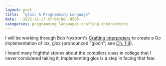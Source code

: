 ```yaml
---
layout: post
title:  "glox: A Programming Language"
date:   2022-12-17 07:00:00 -0500
categories: programming languages crafting-interpreters
---
```


I will be working through Bob Nystrom's [Crafting Interpreters](https://craftinginterpreters.com/) to create a Go implementation of lox, glox (pronounced "gloch"; see [Ch. 1:4](https://craftinginterpreters.com/introduction.html#the-second-interpreter)).

I heard many frightful stories about the compilers class in college that I never considered taking it. Implementing glox is a step in facing that fear.
